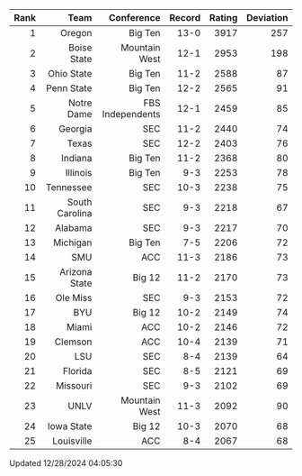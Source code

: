 | Rank  | Team                 | Conference           | Record   | Rating | Deviation |
| ---:  | ---:                 | ---:                 | ---:     | ---:   | ---:      |
| 1     | Oregon               | Big Ten              | 13-0     | 3917   | 257       |
| 2     | Boise State          | Mountain West        | 12-1     | 2953   | 198       |
| 3     | Ohio State           | Big Ten              | 11-2     | 2588   | 87        |
| 4     | Penn State           | Big Ten              | 12-2     | 2565   | 91        |
| 5     | Notre Dame           | FBS Independents     | 12-1     | 2459   | 85        |
| 6     | Georgia              | SEC                  | 11-2     | 2440   | 74        |
| 7     | Texas                | SEC                  | 12-2     | 2403   | 76        |
| 8     | Indiana              | Big Ten              | 11-2     | 2368   | 80        |
| 9     | Illinois             | Big Ten              | 9-3      | 2253   | 78        |
| 10    | Tennessee            | SEC                  | 10-3     | 2238   | 75        |
| 11    | South Carolina       | SEC                  | 9-3      | 2218   | 67        |
| 12    | Alabama              | SEC                  | 9-3      | 2217   | 70        |
| 13    | Michigan             | Big Ten              | 7-5      | 2206   | 72        |
| 14    | SMU                  | ACC                  | 11-3     | 2186   | 73        |
| 15    | Arizona State        | Big 12               | 11-2     | 2170   | 73        |
| 16    | Ole Miss             | SEC                  | 9-3      | 2153   | 72        |
| 17    | BYU                  | Big 12               | 10-2     | 2149   | 74        |
| 18    | Miami                | ACC                  | 10-2     | 2146   | 72        |
| 19    | Clemson              | ACC                  | 10-4     | 2139   | 71        |
| 20    | LSU                  | SEC                  | 8-4      | 2139   | 64        |
| 21    | Florida              | SEC                  | 8-5      | 2121   | 69        |
| 22    | Missouri             | SEC                  | 9-3      | 2102   | 69        |
| 23    | UNLV                 | Mountain West        | 11-3     | 2092   | 90        |
| 24    | Iowa State           | Big 12               | 10-3     | 2070   | 68        |
| 25    | Louisville           | ACC                  | 8-4      | 2067   | 68        |

Updated 12/28/2024 04:05:30
